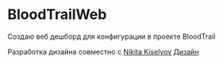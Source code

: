 # BloodTrailWeb

Создаю веб дешборд для конфигурации в проекте BloodTrail

Разработка дизайна совместно с [Nikita Kiselyov](https://www.behance.net/nikita9oose)
[Дизайн](https://xd.adobe.com/view/d3c021b9-91ab-4920-b051-2074dc650984-8693/?fullscreen)
